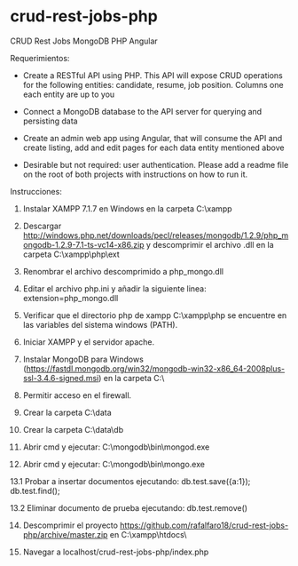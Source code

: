 # crud-rest-jobs-php
CRUD Rest Jobs MongoDB PHP Angular

Requerimientos:

+ Create a RESTful API using PHP. This API will expose CRUD operations for the following entities: candidate, resume, job position. Columns one each entity are up to you

+ Connect a MongoDB database to the API server for querying and persisting data

+ Create an admin web app using Angular, that will consume the API and create listing, add and edit pages for each data entity mentioned above

+ Desirable but not required: user authentication. Please add a readme file on the root of both projects with instructions on how to run it.


Instrucciones:

1. Instalar XAMPP 7.1.7 en Windows en la carpeta C:\xampp

2. Descargar http://windows.php.net/downloads/pecl/releases/mongodb/1.2.9/php_mongodb-1.2.9-7.1-ts-vc14-x86.zip y descomprimir el archivo .dll en la carpeta C:\xampp\php\ext

3. Renombrar el archivo descomprimido a php_mongo.dll

4. Editar el archivo php.ini y añadir la siguiente linea: extension=php_mongo.dll

5. Verificar que el directorio php de xampp C:\xampp\php se encuentre en las variables del sistema windows (PATH).

6. Iniciar XAMPP y el servidor apache.

7. Instalar MongoDB para Windows (https://fastdl.mongodb.org/win32/mongodb-win32-x86_64-2008plus-ssl-3.4.6-signed.msi) en la carpeta C:\

9. Permitir acceso en el firewall.

10. Crear la carpeta C:\data

11. Crear la carpeta C:\data\db

12. Abrir cmd y ejecutar: C:\mongodb\bin\mongod.exe

13. Abrir cmd y ejecutar: C:\mongodb\bin\mongo.exe

  13.1 Probar a insertar documentos ejecutando: db.test.save({a:1}); db.test.find();

  13.2 Eliminar documento de prueba ejecutando: db.test.remove()


14. Descomprimir el proyecto https://github.com/rafalfaro18/crud-rest-jobs-php/archive/master.zip en C:\xampp\htdocs\

15. Navegar a localhost/crud-rest-jobs-php/index.php


